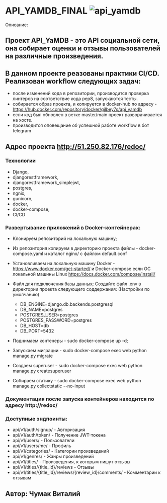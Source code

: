 
# API_YAMDB_FINAL ![api_yamdb](https://github.com/gilbey7s/yamdb_final/workflows/api_yamdb/badge.svg)

Описание:

## Проект API_YaMDB - это API социальной сети, она собирает оценки и отзывы пользователей на различные произведения. 
## В данном проекте реазованы практики CI/CD. Реализован workflow следующих задач: 
* после изменений кода в репозитории, производится проверка линтеров на соответствие кода pep8, запускаются тесты.
* собирается образ проекта, и копируется в docker-hub по адресу - https://hub.docker.com/repository/docker/gilbey7s/api_yamdb
* если код был обновлен в ветке master/main проект разворачивается на хосте.
* производится оповещание об успешной работе workflow в бот telegram

##  Адрес проекта http://51.250.82.176/redoc/
### Технологии

* Django,
* djangorestframework,
* djangorestframework_simplejwt,
* postgres,
* ngnix,
* gunicorn,
* docker,
* docker-compose,
* CI/CD


### Развертывание приложений в Docker-контейнерах:
* Клонируем репозиторий на локальную машину;
* Из репозитория копируем в директорию проекта файлы - docker-compose.yaml и каталог nginx/ с файлом default.conf 
* Установливаем на локальную машину Docker - https://www.docker.com/get-started/ и Docker-compose если ОС локальной машины Linux https://docs.docker.com/compose/install/
* Файл для подключения базы данных;
    Создайте файл .env в директории проекта следующего соддержания:
    (Настройки по умолчанию)
    - DB_ENGINE=django.db.backends.postgresql
    - DB_NAME=postgres
    - POSTGRES_USER=postgres
    - POSTGRES_PASSWORD=postgres
    - DB_HOST=db
    - DB_PORT=5432

* Поднимаем контенеры - sudo docker-compose up -d;
* Запускаем миграции - sudo docker-compose exec web python manage.py migrate
* Создаем superuser - sudo docker-compose exec web python manage.py createsuperuser
* Собираем статику - sudo docker-compose exec web python manage.py collectstatic --no-input

### Документация после запуска контейнеров находится по адресу  http://<host>redoc/

### Доступные эндпоинты:

- api/v1/auth/signup/ - Авторизация
- api/v1/auth/token/ - Получение JWT-токена
- api/v1/users/ - Пользователи
- api/v1/users/me/ - Профиль
- api/v1/categories/ -  Категории произведений
- api/v1/genres/ - Жанры произведений
- api/v1/titles/ - Произведения, к которым пишут отзывы
- api/v1/titles/{title_id}/reviews - Oтзывы
- api/v1/titles/{title_id}/reviews/{review_id}/comments/ - Комментарии к отзывам

## Автор: Чумак Виталий